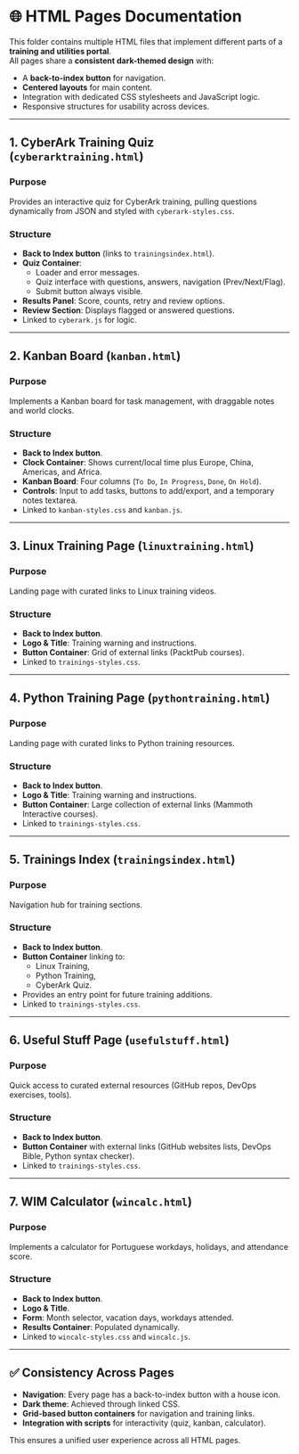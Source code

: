 # 🌐 HTML Pages Documentation

This folder contains multiple HTML files that implement different parts of a **training and utilities portal**.  
All pages share a **consistent dark-themed design** with:
- A **back-to-index button** for navigation.  
- **Centered layouts** for main content.  
- Integration with dedicated CSS stylesheets and JavaScript logic.  
- Responsive structures for usability across devices.  

---

## 1. CyberArk Training Quiz (`cyberarktraining.html`)

### Purpose
Provides an interactive quiz for CyberArk training, pulling questions dynamically from JSON and styled with `cyberark-styles.css`.

### Structure
- **Back to Index button** (links to `trainingsindex.html`).  
- **Quiz Container**:  
  - Loader and error messages.  
  - Quiz interface with questions, answers, navigation (Prev/Next/Flag).  
  - Submit button always visible.  
- **Results Panel**: Score, counts, retry and review options.  
- **Review Section**: Displays flagged or answered questions.  
- Linked to `cyberark.js` for logic.

---

## 2. Kanban Board (`kanban.html`)

### Purpose
Implements a Kanban board for task management, with draggable notes and world clocks.

### Structure
- **Back to Index button**.  
- **Clock Container**: Shows current/local time plus Europe, China, Americas, and Africa.  
- **Kanban Board**: Four columns (`To Do`, `In Progress`, `Done`, `On Hold`).  
- **Controls**: Input to add tasks, buttons to add/export, and a temporary notes textarea.  
- Linked to `kanban-styles.css` and `kanban.js`.

---

## 3. Linux Training Page (`linuxtraining.html`)

### Purpose
Landing page with curated links to Linux training videos.

### Structure
- **Back to Index button**.  
- **Logo & Title**: Training warning and instructions.  
- **Button Container**: Grid of external links (PacktPub courses).  
- Linked to `trainings-styles.css`.

---

## 4. Python Training Page (`pythontraining.html`)

### Purpose
Landing page with curated links to Python training resources.

### Structure
- **Back to Index button**.  
- **Logo & Title**: Training warning and instructions.  
- **Button Container**: Large collection of external links (Mammoth Interactive courses).  
- Linked to `trainings-styles.css`.

---

## 5. Trainings Index (`trainingsindex.html`)

### Purpose
Navigation hub for training sections.

### Structure
- **Back to Index button**.  
- **Button Container** linking to:  
  - Linux Training,  
  - Python Training,  
  - CyberArk Quiz.  
- Provides an entry point for future training additions.  
- Linked to `trainings-styles.css`.

---

## 6. Useful Stuff Page (`usefulstuff.html`)

### Purpose
Quick access to curated external resources (GitHub repos, DevOps exercises, tools).

### Structure
- **Back to Index button**.  
- **Button Container** with external links (GitHub websites lists, DevOps Bible, Python syntax checker).  
- Linked to `trainings-styles.css`.

---

## 7. WIM Calculator (`wincalc.html`)

### Purpose
Implements a calculator for Portuguese workdays, holidays, and attendance score.

### Structure
- **Back to Index button**.  
- **Logo & Title**.  
- **Form**: Month selector, vacation days, workdays attended.  
- **Results Container**: Populated dynamically.  
- Linked to `wincalc-styles.css` and `wincalc.js`.

---

## ✅ Consistency Across Pages
- **Navigation**: Every page has a back-to-index button with a house icon.  
- **Dark theme**: Achieved through linked CSS.  
- **Grid-based button containers** for navigation and training links.  
- **Integration with scripts** for interactivity (quiz, kanban, calculator).  

This ensures a unified user experience across all HTML pages.
